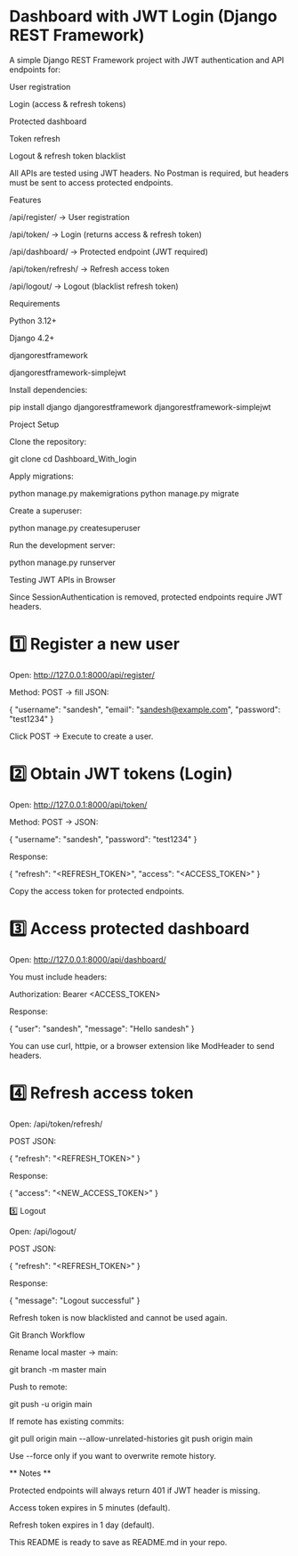 # Dashboard with JWT Login (Django REST Framework)

A simple Django REST Framework project with JWT authentication and API endpoints for:

User registration

Login (access & refresh tokens)

Protected dashboard

Token refresh

Logout & refresh token blacklist

All APIs are tested using JWT headers. No Postman is required, but headers must be sent to access protected endpoints.

Features

/api/register/ → User registration

/api/token/ → Login (returns access & refresh token)

/api/dashboard/ → Protected endpoint (JWT required)

/api/token/refresh/ → Refresh access token

/api/logout/ → Logout (blacklist refresh token)

Requirements

Python 3.12+

Django 4.2+

djangorestframework

djangorestframework-simplejwt

Install dependencies:

pip install django djangorestframework djangorestframework-simplejwt

Project Setup

Clone the repository:

git clone <your-repo-url>
cd Dashboard_With_login

Apply migrations:

python manage.py makemigrations
python manage.py migrate

Create a superuser:

python manage.py createsuperuser

Run the development server:

python manage.py runserver

Testing JWT APIs in Browser

Since SessionAuthentication is removed, protected endpoints require JWT headers.

# 1️⃣ Register a new user

Open: http://127.0.0.1:8000/api/register/

Method: POST → fill JSON:

{
"username": "sandesh",
"email": "sandesh@example.com",
"password": "test1234"
}

Click POST → Execute to create a user.

# 2️⃣ Obtain JWT tokens (Login)

Open: http://127.0.0.1:8000/api/token/

Method: POST → JSON:

{
"username": "sandesh",
"password": "test1234"
}

Response:

{
"refresh": "<REFRESH_TOKEN>",
"access": "<ACCESS_TOKEN>"
}

Copy the access token for protected endpoints.

# 3️⃣ Access protected dashboard

Open: http://127.0.0.1:8000/api/dashboard/

You must include headers:

Authorization: Bearer <ACCESS_TOKEN>

Response:

{
"user": "sandesh",
"message": "Hello sandesh"
}

You can use curl, httpie, or a browser extension like ModHeader to send headers.

# 4️⃣ Refresh access token

Open: /api/token/refresh/

POST JSON:

{
"refresh": "<REFRESH_TOKEN>"
}

Response:

{
"access": "<NEW_ACCESS_TOKEN>"
}

5️⃣ Logout

Open: /api/logout/

POST JSON:

{
"refresh": "<REFRESH_TOKEN>"
}

Response:

{
"message": "Logout successful"
}

Refresh token is now blacklisted and cannot be used again.

Git Branch Workflow

Rename local master → main:

git branch -m master main

Push to remote:

git push -u origin main

If remote has existing commits:

git pull origin main --allow-unrelated-histories
git push origin main

Use --force only if you want to overwrite remote history.

** Notes **

Protected endpoints will always return 401 if JWT header is missing.

Access token expires in 5 minutes (default).

Refresh token expires in 1 day (default).

This README is ready to save as README.md in your repo.
